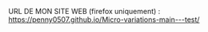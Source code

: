 URL DE MON SITE WEB (firefox uniquement) : https://penny0507.github.io/Micro-variations-main---test/
